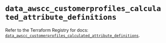 # `data_awscc_customerprofiles_calculated_attribute_definitions`

Refer to the Terraform Registry for docs: [`data_awscc_customerprofiles_calculated_attribute_definitions`](https://registry.terraform.io/providers/hashicorp/awscc/0.70.0/docs/data-sources/customerprofiles_calculated_attribute_definitions).
